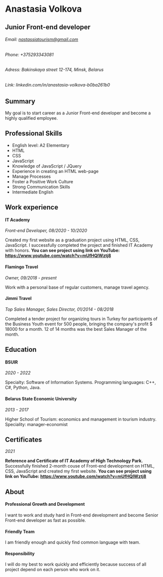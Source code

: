 # Anastasia Volkova
## Junior Front-end developer

###### Email: nastassiatourism@gmail.com
###### Phone: +375293343081
###### Adress: Bakinskaya street 12-174, Minsk, Belarus
###### Link: linkedin.com/in/anastasia-volkova-b0ba261b0

## Summary

My goal is to start career as a Junior Front-end developer and become a highly qualified employee.

## Professional Skills

* English level: A2 Elementary
* HTML
* CSS
* JavaScript
* Knowledge of JavaScript / JQuery
* Experience in creating an HTML web-page 
* Manage Processes
* Foster a Positive Work Culture
* Strong Communication Skills
* Intermediate English

## Work experience

#### IT Academy
*Front-end Developer,
08/2020 - 10/2020*

Created my first website as a graduation project using HTML, CSS, JavaScript. I successfully completed the project and finished IT Academy with honors. **You can see project using link on YouTube: https://www.youtube.com/watch?v=mUfHQlWztj8**

#### Flamingo Travel
*Owner,
09/2018 - present*

Work with a personal base of regular customers, manage travel agency.

#### Jimmi Travel
*Top Sales Manager, Sales Director,
01/2014 - 08/2018*

Completed a tender project for organizing tours in Turkey for participants of the Business Youth event for 500 people, bringing the company's profit $ 18000 for a month. 12 of 14 months was the best Sales Manager of the month.

## Education

#### BSUIR
*2020 - 2022*

Specialty: Software of Information Systems. Programming languages: C++, C#, Python, Java.

#### Belarus State Economic University
*2013 - 2017*

Higher School of Tourism: economics and management in tourism industry. Speciality: manager-economist

## Certificates   

*2021*

**Reference and Certificate of IT Academy of High Technology Park.** Successfully finished 2-month couse of Front-end development on HTML, CSS, JavaScript and created my first website. **You can see project using link on YouTube: https://www.youtube.com/watch?v=mUfHQlWztj8**

## About

#### Professional Growth and Development
I want to work and study hard in Front-end development and become Senior Front-end developer as fast as possible.

#### Friendly Team
I am friendly enough and quickly find common language with team.

#### Responsibility 
I will do my best to work quickly and efficiently because success of all project depend on each person who work on it. 


